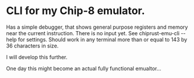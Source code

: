 # CLI for my Chip-8 emulator.
Has a simple debugger, that shows general purpose registers and memory near the current instruction.
There is no input yet. See chiprust-emu-cli --help for settings.
Should work in any terminal more than or equal to 143 by 36 characters in size.

I will develop this further.

One day this might become an actual fully functional emualtor...
